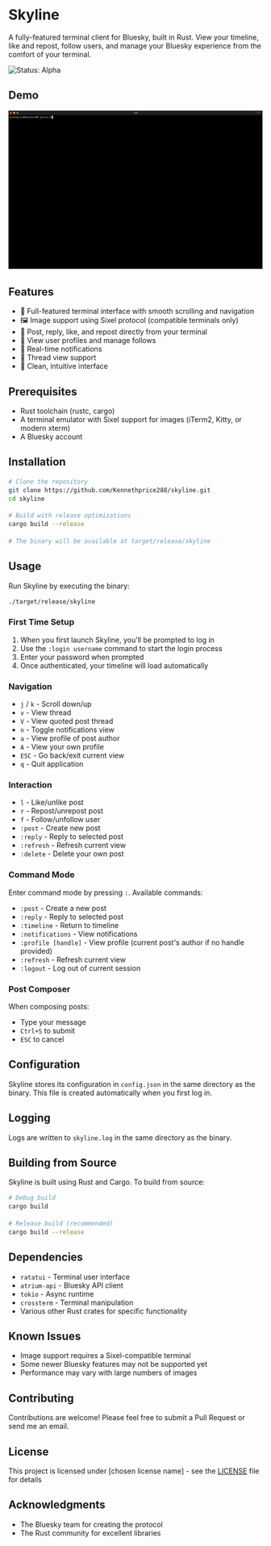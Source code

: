 # Skyline

A fully-featured terminal client for Bluesky, built in Rust. View your timeline, like and repost, follow users, and manage your Bluesky experience from the comfort of your terminal.

![Status: Alpha](https://img.shields.io/badge/status-alpha-orange)

## Demo

![Skyline Demo](assets/demo.gif)

## Features

- 🌈 Full-featured terminal interface with smooth scrolling and navigation
- 🖼️ Image support using Sixel protocol (compatible terminals only)
- 💬 Post, reply, like, and repost directly from your terminal
- 👤 View user profiles and manage follows
- 🔔 Real-time notifications
- 📱 Thread view support
- 🎨 Clean, intuitive interface

## Prerequisites

- Rust toolchain (rustc, cargo)
- A terminal emulator with Sixel support for images (iTerm2, Kitty, or modern xterm)
- A Bluesky account

## Installation

```bash
# Clone the repository
git clone https://github.com/Kennethprice288/skyline.git
cd skyline

# Build with release optimizations
cargo build --release

# The binary will be available at target/release/skyline
```

## Usage

Run Skyline by executing the binary:

```bash
./target/release/skyline
```

### First Time Setup

1. When you first launch Skyline, you'll be prompted to log in
2. Use the `:login username` command to start the login process
3. Enter your password when prompted
4. Once authenticated, your timeline will load automatically

### Navigation

- `j` / `k` - Scroll down/up
- `v` - View thread
- `V` - View quoted post thread
- `n` - Toggle notifications view
- `a` - View profile of post author
- `A` - View your own profile
- `ESC` - Go back/exit current view
- `q` - Quit application

### Interaction

- `l` - Like/unlike post
- `r` - Repost/unrepost post
- `f` - Follow/unfollow user
- `:post` - Create new post
- `:reply` - Reply to selected post
- `:refresh` - Refresh current view
- `:delete` - Delete your own post

### Command Mode

Enter command mode by pressing `:`. Available commands:

- `:post` - Create a new post
- `:reply` - Reply to selected post
- `:timeline` - Return to timeline
- `:notifications` - View notifications
- `:profile [handle]` - View profile (current post's author if no handle provided)
- `:refresh` - Refresh current view
- `:logout` - Log out of current session

### Post Composer

When composing posts:
- Type your message
- `Ctrl+S` to submit
- `ESC` to cancel

## Configuration

Skyline stores its configuration in `config.json` in the same directory as the binary. This file is created automatically when you first log in.

## Logging

Logs are written to `skyline.log` in the same directory as the binary.

## Building from Source

Skyline is built using Rust and Cargo. To build from source:

```bash
# Debug build
cargo build

# Release build (recommended)
cargo build --release
```

## Dependencies

- `ratatui` - Terminal user interface
- `atrium-api` - Bluesky API client
- `tokio` - Async runtime
- `crossterm` - Terminal manipulation
- Various other Rust crates for specific functionality

## Known Issues

- Image support requires a Sixel-compatible terminal
- Some newer Bluesky features may not be supported yet
- Performance may vary with large numbers of images

## Contributing

Contributions are welcome! Please feel free to submit a Pull Request or send me an email.

## License

This project is licensed under [chosen license name] - see the [LICENSE](LICENSE) file for details

## Acknowledgments

- The Bluesky team for creating the protocol
- The Rust community for excellent libraries
